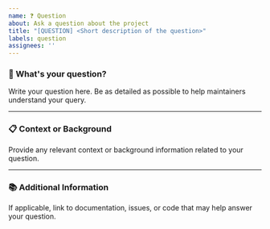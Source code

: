```yaml
---
name: ❓ Question
about: Ask a question about the project
title: "[QUESTION] <Short description of the question>"
labels: question
assignees: ''
---
```


### 🤔 What's your question?

Write your question here. Be as detailed as possible to help maintainers understand your query.

---

### 📋 Context or Background

Provide any relevant context or background information related to your question.

---

### 📚 Additional Information

If applicable, link to documentation, issues, or code that may help answer your question.